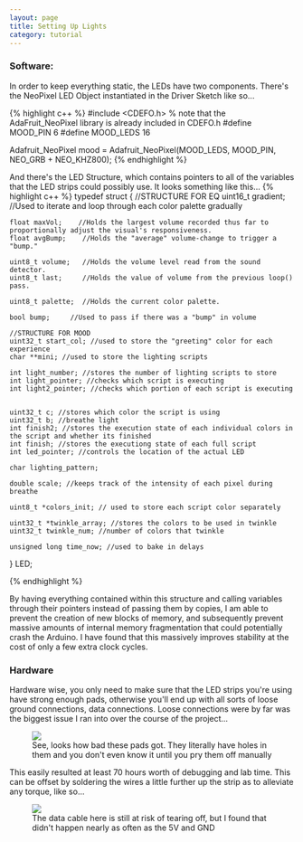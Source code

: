 ```yaml
---
layout: page
title: Setting Up Lights
category: tutorial
---
```


### Software:

In order to keep everything static, the LEDs have two components. There's the NeoPixel LED Object instantiated in the Driver Sketch like so...

{% highlight c++ %}
#include <CDEFO.h> % note that the AdaFruit_NeoPixel library is already included in CDEFO.h
#define MOOD_PIN  6
#define MOOD_LEDS 16

Adafruit_NeoPixel mood = Adafruit_NeoPixel(MOOD_LEDS, MOOD_PIN, NEO_GRB + NEO_KHZ800);
{% endhighlight %}

And there's the LED Structure, which contains pointers to all of the variables that the LED strips could possibly use. It looks something like this...
{% highlight c++ %}
typedef struct {
	//STRUCTURE FOR EQ
	uint16_t gradient; //Used to iterate and loop through each color palette gradually

	float maxVol;    //Holds the largest volume recorded thus far to proportionally adjust the visual's responsiveness.
	float avgBump;    //Holds the "average" volume-change to trigger a "bump."

	uint8_t volume;   //Holds the volume level read from the sound detector.
	uint8_t last;     //Holds the value of volume from the previous loop() pass.

	uint8_t palette;  //Holds the current color palette.

	bool bump;     //Used to pass if there was a "bump" in volume

	//STRUCTURE FOR MOOD
	uint32_t start_col; //used to store the "greeting" color for each experience
	char **mini; //used to store the lighting scripts

	int light_number; //stores the number of lighting scripts to store
	int light_pointer; //checks which script is executing
	int light2_pointer; //checks which portion of each script is executing


	uint32_t c; //stores which color the script is using
	uint32_t b; //breathe light
	int finish2; //stores the execution state of each individual colors in the script and whether its finished
	int finish; //stores the executiong state of each full script
	int led_pointer; //controls the location of the actual LED

	char lighting_pattern;

	double scale; //keeps track of the intensity of each pixel during breathe

	uint8_t *colors_init; // used to store each script color separately

	uint32_t *twinkle_array; //stores the colors to be used in twinkle
	uint32_t twinkle_num; //number of colors that twinkle

	unsigned long time_now; //used to bake in delays
} LED;

{% endhighlight %}

By having everything contained within this structure and calling variables through their pointers instead of passing them by copies,
I am able to prevent the creation of new blocks of memory, 
and subsequently prevent massive amounts of internal memory fragmentation that could potentially crash the Arduino.
I have found that this massively improves stability at the cost of only a few extra clock cycles.

### Hardware

Hardware wise, you only need to make sure that the LED strips you're using have strong enough pads,
otherwise you'll end up with all sorts of loose ground connections, data connections.
Loose connections were by far was the biggest issue I ran into over the course of the project...

<figure>
        <img src="{{ site.baseurl }}/_assets/images/badpads.jpg"/>
        <figcaption>See, looks how bad these pads got. They literally have holes in them and you don't even know it until you pry them off manually</figcaption>
</figure>

This easily resulted at least 70 hours worth of debugging and lab time. This can be offset by soldering the wires a little further up the strip as to alleviate any torque, like so...

<figure>
        <img src="{{ site.baseurl }}/_assets/images/goodpads.jpg"/>
        <figcaption>The data cable here is still at risk of tearing off, but I found that didn't happen nearly as often as the 5V and GND</figcaption>
</figure>

